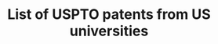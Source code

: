 ---
description: from the paper "Innovation and Top Income Inequality" (Aghion, Akcigit,
  Bergeaud, Blundell, Hémous). This dataset lists all USPTO patent from 1969 to 2016
  whose assignee is a univeristy and give the name and state of this university (originally
  taken from USPTO and improved).
location: https://sites.google.com/site/abergeaudeco/data?authuser=0
maintained_by: Contact maintainer through Dataverse
record_creation_timestamp: 08/17/2021, 09:11:41
shortname: us_university_patents
timeframe: 1969-2016
title: List of USPTO patents from US universities
uuid: f61ebc77-4082-43c5-ae60-383a756ce308
---